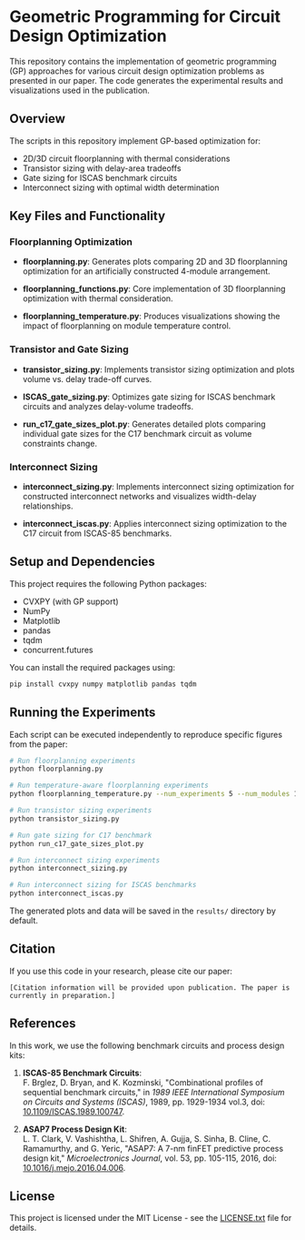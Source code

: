 # Geometric Programming for Circuit Design Optimization

This repository contains the implementation of geometric programming (GP) approaches for various circuit design optimization problems as presented in our paper. The code generates the experimental results and visualizations used in the publication.

## Overview

The scripts in this repository implement GP-based optimization for:
- 2D/3D circuit floorplanning with thermal considerations
- Transistor sizing with delay-area tradeoffs
- Gate sizing for ISCAS benchmark circuits
- Interconnect sizing with optimal width determination

## Key Files and Functionality

### Floorplanning Optimization

- **floorplanning.py**: Generates plots comparing 2D and 3D floorplanning optimization for an artificially constructed 4-module arrangement.

- **floorplanning_functions.py**: Core implementation of 3D floorplanning optimization with thermal consideration.

- **floorplanning_temperature.py**: Produces visualizations showing the impact of floorplanning on module temperature control.

### Transistor and Gate Sizing

- **transistor_sizing.py**: Implements transistor sizing optimization and plots volume vs. delay trade-off curves.

- **ISCAS_gate_sizing.py**: Optimizes gate sizing for ISCAS benchmark circuits and analyzes delay-volume tradeoffs.

- **run_c17_gate_sizes_plot.py**: Generates detailed plots comparing individual gate sizes for the C17 benchmark circuit as volume constraints change.

### Interconnect Sizing

- **interconnect_sizing.py**: Implements interconnect sizing optimization for constructed interconnect networks and visualizes width-delay relationships.

- **interconnect_iscas.py**: Applies interconnect sizing optimization to the C17 circuit from ISCAS-85 benchmarks.

## Setup and Dependencies

This project requires the following Python packages:
- CVXPY (with GP support)
- NumPy
- Matplotlib
- pandas
- tqdm
- concurrent.futures

You can install the required packages using:

```bash
pip install cvxpy numpy matplotlib pandas tqdm
```

## Running the Experiments

Each script can be executed independently to reproduce specific figures from the paper:

```bash
# Run floorplanning experiments
python floorplanning.py

# Run temperature-aware floorplanning experiments
python floorplanning_temperature.py --num_experiments 5 --num_modules 150 --alpha 0.6

# Run transistor sizing experiments
python transistor_sizing.py

# Run gate sizing for C17 benchmark
python run_c17_gate_sizes_plot.py

# Run interconnect sizing experiments
python interconnect_sizing.py

# Run interconnect sizing for ISCAS benchmarks
python interconnect_iscas.py
```

The generated plots and data will be saved in the `results/` directory by default.

## Citation

If you use this code in your research, please cite our paper:

```
[Citation information will be provided upon publication. The paper is currently in preparation.]
```

## References

In this work, we use the following benchmark circuits and process design kits:

1. **ISCAS-85 Benchmark Circuits**:  
   F. Brglez, D. Bryan, and K. Kozminski, "Combinational profiles of sequential benchmark circuits," in *1989 IEEE International Symposium on Circuits and Systems (ISCAS)*, 1989, pp. 1929-1934 vol.3, doi: [10.1109/ISCAS.1989.100747](https://doi.org/10.1109/ISCAS.1989.100747).

2. **ASAP7 Process Design Kit**:  
   L. T. Clark, V. Vashishtha, L. Shifren, A. Gujja, S. Sinha, B. Cline, C. Ramamurthy, and G. Yeric, "ASAP7: A 7-nm finFET predictive process design kit," *Microelectronics Journal*, vol. 53, pp. 105-115, 2016, doi: [10.1016/j.mejo.2016.04.006](https://doi.org/10.1016/j.mejo.2016.04.006).

## License

This project is licensed under the MIT License - see the [LICENSE.txt](LICENSE.txt) file for details. 